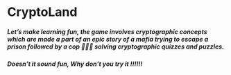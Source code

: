 # CryptoLand


##### Let’s make learning fun, the game involves cryptographic concepts which are made a part of an epic story of a mafia trying to escape a prison followed by a cop 👮🏻‍♂ solving cryptographic quizzes and puzzles.
##### Doesn’t it sound fun, Why don’t you try it !!!!!!
